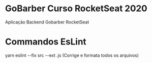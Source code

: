 # GoBarber Curso RocketSeat  2020
Aplicação Backend Gobarber RocketSeat

# Commandos EsLint
yarn eslint --fix src --ext .js (Corrige e formata todos os arquivos)
